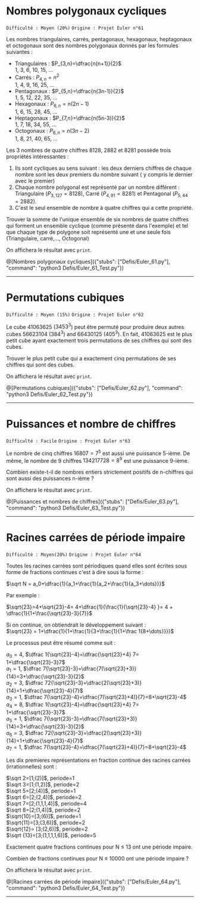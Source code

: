# Nombres polygonaux cycliques
`Difficulté : Moyen (20%)`
`Origine : Projet Euler n°61`

Les nombres triangulaires, carrés, pentagonaux, hexagonaux, heptagonaux et octogonaux sont des nombres polygonaux donnés par les formules suivantes :

- Triangulaires : $`P_{3,n}=\dfrac{n(n+1)}{2}`$     
1, 3, 6, 10, 15, ...
- Carrés : $`P_{4,n}=n^2`$                          
1, 4, 9, 16, 25, ...
- Pentagonaux : $`P_{5,n}=\dfrac{n(3n-1)}{2}`$      
1, 5, 12, 22, 35, ...
- Hexagonaux : $`P_{6,n}=n(2n-1)`$                  
1, 6, 15, 28, 45, ...
- Heptagonaux : $`P_{7,n}=\dfrac{n(5n-3)}{2}`$      
1, 7, 18, 34, 55, ...
- Octogonaux : $`P_{8,n}=n(3n-2)`$                  
1, 8, 21, 40, 65, ...

Les 3 nombres de quatre chiffres 8128, 2882 et 8281 possède trois propriétés intéressantes :
1. Ils sont cycliques au sens suivant : les deux derniers chiffres de chaque nombre sont les deux premiers du nombre suivant ( y compris le dernier avec le premier)
2. Chaque nombre polygonal est représenté par un nombre différent : Triangulaire ($`P_{3,127}=8128`$), Carré ($`P_{4,91}=8281`$) et Pentagonal ($`P_{5,44}=2882`$).
3. C'est le seul ensemble de nombre à quatre chiffres qui a cette propriété.

Trouver la somme de l'unique ensemble de six nombres de quatre chiffres qui forment un ensemble cyclique (comme présenté dans l'exemple) et tel que chaque type de polygone soit représenté une et une seule fois (Triangulaire, carré,..., Octogonal)

On affichera le résultat avec `print`.

@[Nombres polygonaux cycliques]({"stubs": ["Defis/Euler_61.py"], "command": "python3 Defis/Euler_61_Test.py"})

---

# Permutations cubiques
`Difficulté : Moyen (15%)`
`Origine : Projet Euler n°62`

Le cube 41063625 ($`3453^3`$) peut être permuté pour produire deux autres cubes 56623104 ($`384^3`$) and 66430125 ($`405^3`$). En fait, 41063625 est le plus petit cube ayant exactement trois permutations de ses chiffres qui sont des cubes.

Trouver le plus petit cube qui a exactement cinq permutations de ses chiffres qui sont des cubes.

On affichera le résultat avec `print`.

@[Permutations cubiques]({"stubs": ["Defis/Euler_62.py"], "command": "python3 Defis/Euler_62_Test.py"})

---

# Puissances et nombre de chiffres
`Difficulté : Facile`
`Origine : Projet Euler n°63`

Le nombre de cinq chiffres $`16807=7^5`$ est aussi une puissance 5-ième. De même, le nombre de 9 chiffres $`134217728=8^9`$ est une puissance 9-ième.

Combien existe-t-il de nombres entiers strictement positifs de n-chiffres qui sont aussi des puissances n-ième ?

On affichera le résultat avec `print`.

@[Puissances et nombres de chiffres]({"stubs": ["Defis/Euler_63.py"], "command": "python3 Defis/Euler_63_Test.py"})

---

# Racines carrées de période impaire
`Difficulté : Moyen(20%)`
`Origine : Projet Euler n°64`

Toutes les racines carrées sont périodiques quand elles sont écrites sous forme de fractions continues c'est à dire sous la forme : 

$`\sqrt N = a_0+\dfrac{1}{a_1+\frac{1}{a_2+\frac{1}{a_3+\dots}}}`$

Par exemple :

$`\sqrt{23}=4+\sqrt{23}-4= 4+\dfrac{1}{\frac{1}{\sqrt{23}-4} }= 4 + \dfrac{1}{1+\frac{\sqrt{23}-3}{7}}`$

Si on continue, on obtiendrait le développement suivant :  
$`\sqrt{23} = 1+\dfrac{1}{1+\frac{1}{3+\frac{1}{1+\frac 1{8+\dots}}}}`$

Le processus peut être résumé comme suit :

$`a_0=4`$, $`\dfrac 1{\sqrt{23}-4}=\dfrac{\sqrt{23}+4} 7= 1+\dfrac{\sqrt{23}-3}7`$  
$`a_1=1`$, $`\dfrac 7{\sqrt{23}-3}=\dfrac{7(\sqrt{23}+3)}{14}=3+\dfrac{\sqrt{23}-3}{2}`$  
$`a_2=3`$, $`\dfrac 72{\sqrt{23}-3}=\dfrac{2(\sqrt{23}+3)}{14}=1+\dfrac{\sqrt{23}-4}{7}`$  
$`a_3=1`$, $`\dfrac 7{\sqrt{23}-4}=\dfrac{7(\sqrt{23}+4)}{7}=8+\sqrt{23}-4`$  
$`a_4=8`$, $`\dfrac 1{\sqrt{23}-4}=\dfrac{\sqrt{23}+4} 7= 1+\dfrac{\sqrt{23}-3}7`$  
$`a_5=1`$, $`\dfrac 7{\sqrt{23}-3}=\dfrac{7(\sqrt{23}+3)}{14}=3+\dfrac{\sqrt{23}-3}{2}`$  
$`a_6=3`$, $`\dfrac 72{\sqrt{23}-3}=\dfrac{2(\sqrt{23}+3)}{14}=1+\dfrac{\sqrt{23}-4}{7}`$  
$`a_7=1`$, $`\dfrac 7{\sqrt{23}-4}=\dfrac{7(\sqrt{23}+4)}{7}=8+\sqrt{23}-4`$  

Les dix premieres représentations en fraction continue des racines carrées (irrationnelles) sont : 

$`\sqrt 2=[1;(2)]`$, periode=1  
$`\sqrt 3=[1;(1,2)]`$, periode=2  
$`\sqrt 5=[2;(4)]`$, periode=1  
$`\sqrt 6=[2;(2,4)]`$, periode=2  
$`\sqrt 7=[2;(1,1,1,4)]`$, periode=4  
$`\sqrt 8=[2;(1,4)]`$, periode=2  
$`\sqrt{10}=[3;(6)]`$, periode=1  
$`\sqrt{11}=[3;(3,6)]`$, periode=2  
$`\sqrt{12}= [3;(2,6)]`$, periode=2  
$`\sqrt {13}=[3;(1,1,1,1,6)]`$, periode=5  

Exactement quatre fractions continues pour N ≤ 13 ont une période impaire.

Combien de fractions continues pour N ≤ 10000 ont une période impaire ?

On affichera le résultat avec `print`.

@[Racines carrées de période impaire]({"stubs": ["Defis/Euler_64.py"], "command": "python3 Defis/Euler_64_Test.py"})

---
